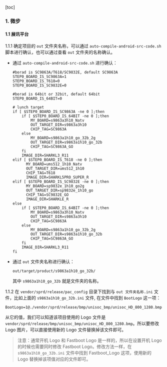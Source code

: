 [toc]

### 1. 微步

#### 1.1 展讯平台

1.1.1 确定项目的 `out` 文件夹名称，可以通过 `auto-compile-android-src-code.sh` 脚本进行确认，也可以通过查看 `out` 文件夹的名称确认。

+ 通过 `auto-compile-android-src-code.sh` 进行确认：

  ```shell
  #borad is SC9863A/T618/SC9832E, default SC9863A
  STEP0_BOARD_IS_SC9863A=1
  STEP0_BOARD_IS_T618=0
  STEP0_BOARD_IS_SC9832E=0
  
  #borad is 64bit or 32bit, default 64bit
  STEP0_BOARD_IS_64BIT=0
  
  # lunch target
  if [ $STEP0_BOARD_IS_SC9863A -ne 0 ];then
      if [ $STEP0_BOARD_IS_64BIT -ne 0 ];then
          MY_BOARD=s9863a3h10_Natv
          OUT_TARGET_DIR=s9863a3h10
          CHIP_TAG=SC9863A
      else
          MY_BOARD=s9863a1h10_go_32b_2g
          OUT_TARGET_DIR=s9863a1h10_go_32b
          CHIP_TAG=SC9863A_GO
      fi
      IMAGE_DIR=SHARKL3_R11
  elif [ $STEP0_BOARD_IS_T618 -ne 0 ];then
        MY_BOARD=ums512_1h10_Natv
        OUT_TARGET_DIR=ums512_1h10
        CHIP_TAG=T618
        IMAGE_DIR=SHARKL5PRO_SUPER_R
  elif [ $STEP0_BOARD_IS_SC9832E -ne 0 ];then
        MY_BOARD=sp9832e_1h10_go2g
        OUT_TARGET_DIR=sp9832e_1h10_go
        CHIP_TAG=SC9832E_GO
        IMAGE_DIR=SHARKLE_R
  else
      if [ $STEP0_BOARD_IS_64BIT -ne 0 ];then
          MY_BOARD=s9863a3h10_Natv
          OUT_TARGET_DIR=s9863a3h10
          CHIP_TAG=SC9863A
      else
          MY_BOARD=s9863a1h10_go_32b_2g
          OUT_TARGET_DIR=s9863a1h10_go_32b
          CHIP_TAG=SC9863A_GO
      fi
      IMAGE_DIR=SHARKL3_R11
  fi
  ```

+ 通过 `out` 文件夹名称进行确认：

  ```
  out/target/product/s9863a1h10_go_32b/
  ```

  其中 `s9863a1h10_go_32b` 就是文件夹的名称。

1.1.2 在 `vendor/sprd/release/pac_config` 目录下找到与 `out 文件夹名称.ini` 文件，比如上面的 `s9863a1h10_go_32b.ini` 文件, 在文件中找到 `BootLogo` 这一项：

```
BootLogo=1@./vendor/sprd/release/bmp/unisoc_bmp/unisoc_HD_800_1280.bmp
```

从它的值，我们可以知道该项目使用的 Logo 文件是 `vendor/sprd/release/bmp/unisoc_bmp/unisoc_HD_800_1280.bmp`。所以要修改 Logo 图片，可以直接使用新的 Logo 文件替换掉该文件即可。

> 注意：通常开机 Logo 和 Fastboot Logo 是一样的，所以在设置开机 Logo 的时候也需要同时修改 Fastboot Logo。修改方法一样，在 `s9863a1h10_go_32b.ini` 文件中找到 Fastboot_Logo 这项，使用新的 Logo 替换掉该项值对应的文件即可。

